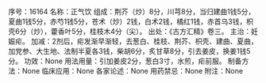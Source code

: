 序号：16164
名称：正气饮
组成：荆芥（炒）8分，川芎8分，当归建曲1钱5分，夏曲1钱5分，赤芍1钱5分，苍术（炒）2钱，白术2钱，橘红1钱，赤首乌3钱，枳壳6分（炒），藿香叶5分，桂枝木4分（尖）。
出处：《古方汇精》卷三。
主治：妊娠疟。
加减：2剂后，疟发渐早渐轻，去葱白、桂枝、荆芥、枳壳、建曲、夏曲，加党参、大生地、法制半夏各3钱，柴胡6分，炙甘草8分，引去姜皮，换姜1钱5分。
功效：None
用法用量：引加姜皮2分，葱白3寸，水煎，疟前服。
制备方法：None
临床应用：None
各家论述：None
用药禁忌：None
附注：None
